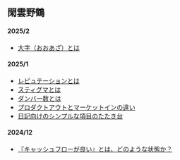 ## 閑雲野鶴

<!--
#### 2025/7
-->

<!--
#### 2025/6
-->

<!--
#### 2025/5
-->

<!--
#### 2025/4
-->

<!--
#### 2025/3
-->

#### 2025/2
<!-- - [](posts/202501/10.md) -->
<!-- - [](posts/202501/9.md) -->
<!-- - [](posts/202501/8.md) -->
- [大字（おおあざ）とは](posts/202501/7.md)

#### 2025/1
- [レピュテーションとは](posts/202501/6.md)
- [スティグマとは](posts/202501/5.md)
- [ダンバー数とは](posts/202501/4.md)
- [プロダクトアウトとマーケットインの違い](posts/202501/3.md)
- [日記向けのシンプルな項目のたたき台](posts/202501/2.md)

#### 2024/12
- [『キャッシュフローが良い』とは、どのような状態か？](posts/202412/1.md)
